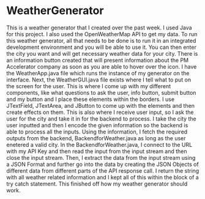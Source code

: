 # WeatherGenerator

This is a weather generator that I created over the past week. I used Java for this project. I also used the OpenWeatherMap API to get my data. To run this weather generator, all that needs to be done is to run it in an integrated development environment and you will be able to use it. You can then enter the city you want and will get necessary weather data for your city. There is an information button created that will present information about the PM Accelerator company as soon as you are able to hover over the icon. I have the WeatherApp.java file which runs the instance of my generator on the interface. Next, the WeatherGUI.java file exists where I tell what to put on the screen for the user. This is where I come up with my different components, like what questions to ask the user, info button, submit button and my button and I place these elements within the borders. I use JTextField, JTextArea, and JButton to come up with the elements and then create effects on them. This is also where I receive user input, so I ask the user for the city and take it in for the backend to process. I take the city the user inputted and then I encode the given information so the backend is able to process all the inputs. Using the information, I fetch the required outputs from the backend, BackendforWeather.java as long as the user enetered a valid city. In the BackendforWeather.java, I connect to the URL with my API Key and then read the input from the input stream and then close the input stream. Then, I extract the data from the input stream using a JSON Format and further go into the data by creating the JSON Objects of different data from different parts of the API response call. I return the string with all weather related information and I kept all of this within the block of a try catch statement. This finished off how my weather generator should work. 
